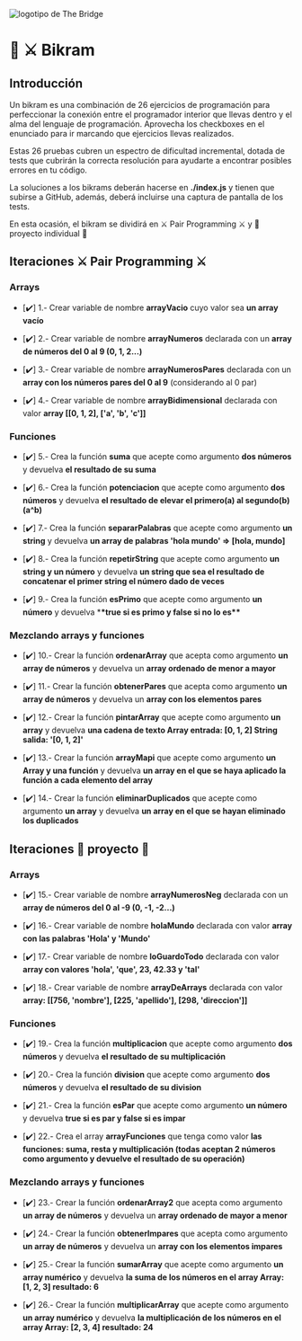 ![logotipo de The Bridge](https://user-images.githubusercontent.com/27650532/77754601-e8365180-702b-11ea-8bed-5bc14a43f869.png "logotipo de The Bridge")

# :european_castle: :crossed_swords: Bikram

## Introducción

Un bikram es una combinación de 26 ejercicios de programación para perfeccionar la conexión entre el programador interior que llevas dentro y el alma del lenguaje de programación. Aprovecha los checkboxes en el enunciado para ir marcando que ejercicios llevas realizados.

Estas 26 pruebas cubren un espectro de dificultad incremental, dotada de tests que cubrirán la correcta resolución para ayudarte a encontrar posibles errores en tu código.

La soluciones a los bikrams deberán hacerse en **./index.js** y tienen que subirse a GitHub, además, deberá incluirse una captura de pantalla de los tests.

En esta ocasión, el bikram se dividirá en :crossed_swords: Pair Programming :crossed_swords: y :european_castle: proyecto individual :european_castle:

## Iteraciones :crossed_swords: Pair Programming :crossed_swords:

### Arrays

- [✔️] 1.- Crear variable de nombre **arrayVacio** cuyo valor sea **un array vacío**

- [✔️] 2.- Crear variable de nombre **arrayNumeros** declarada con un **array de números del 0 al 9 (0, 1, 2...)**

- [✔️] 3.- Crear variable de nombre **arrayNumerosPares** declarada con un **array con los números pares del 0 al 9** (considerando al 0 par)

- [✔️] 4.- Crear variable de nombre **arrayBidimensional** declarada con valor **array [[0, 1, 2], ['a', 'b', 'c']]**

### Funciones

- [✔️] 5.- Crea la función **suma** que acepte como argumento **dos números** y devuelva **el resultado de su suma**

- [✔️] 6.- Crea la función **potenciacion** que acepte como argumento **dos números** y devuelva **el resultado de elevar el primero(a) al segundo(b) (a^b)**

- [✔️] 7.- Crea la función **separarPalabras** que acepte como argumento **un string** y devuelva **un array de palabras 'hola mundo' => [hola, mundo]**

- [✔️] 8.- Crea la función **repetirString** que acepte como argumento **un string y un número** y devuelva **un string que sea el resultado de concatenar el primer string el número dado de veces**

- [✔️] 9.- Crea la función **esPrimo** que acepte como argumento **un número** y devuelva \***\*true si es primo y false si no lo es\*\***

### Mezclando arrays y funciones

- [✔️] 10.- Crear la función **ordenarArray** que acepta como argumento **un array de números** y devuelva un **array ordenado de menor a mayor**

- [✔️] 11.- Crear la función **obtenerPares** que acepta como argumento **un array de números** y devuelva un **array con los elementos pares**

- [✔️] 12.- Crear la función **pintarArray** que acepte como argumento **un array** y devuelva **una cadena de texto Array entrada: [0, 1, 2] String salida: '[0, 1, 2]'**

- [✔️] 13.- Crear la función **arrayMapi** que acepte como argumento **un Array y una función** y devuelva **un array en el que se haya aplicado la función a cada elemento del array**

- [✔️] 14.- Crear la función **eliminarDuplicados** que acepte como argumento **un array** y devuelva **un array en el que se hayan eliminado los duplicados**

## Iteraciones :european_castle: proyecto :european_castle:

### Arrays

- [✔️] 15.- Crear variable de nombre **arrayNumerosNeg** declarada con un **array de números del 0 al -9 (0, -1, -2...)**

- [✔️] 16.- Crear variable de nombre **holaMundo** declarada con valor **array con las palabras 'Hola' y 'Mundo'**

- [✔️] 17.- Crear variable de nombre **loGuardoTodo** declarada con valor **array con valores 'hola', 'que', 23, 42.33 y 'tal'**

- [✔️] 18.- Crear variable de nombre **arrayDeArrays** declarada con valor **array: [[756, 'nombre'], [225, 'apellido'], [298, 'direccion']]**

### Funciones

- [✔️] 19.- Crea la función **multiplicacion** que acepte como argumento **dos números** y devuelva **el resultado de su multiplicación**

- [✔️] 20.- Crea la función **division** que acepte como argumento **dos números** y devuelva **el resultado de su division**

- [✔️] 21.- Crea la función **esPar** que acepte como argumento **un número** y devuelva **true si es par y false si es impar**

- [✔️] 22.- Crea el array **arrayFunciones** que tenga como valor **las funciones: suma, resta y multiplicación (todas aceptan 2 números como argumento y devuelve el resultado de su operación)**

### Mezclando arrays y funciones

- [✔️] 23.- Crear la función **ordenarArray2** que acepta como argumento **un array de números** y devuelva un **array ordenado de mayor a menor**

- [✔️] 24.- Crear la función **obtenerImpares** que acepta como argumento **un array de números** y devuelva un **array con los elementos impares**

- [✔️] 25.- Crear la función **sumarArray** que acepte como argumento **un array numérico** y devuelva **la suma de los números en el array Array: [1, 2, 3] resultado: 6**

- [✔️] 26.- Crear la función **multiplicarArray** que acepte como argumento **un array numérico** y devuelva **la multiplicación de los números en el array Array: [2, 3, 4] resultado: 24**
